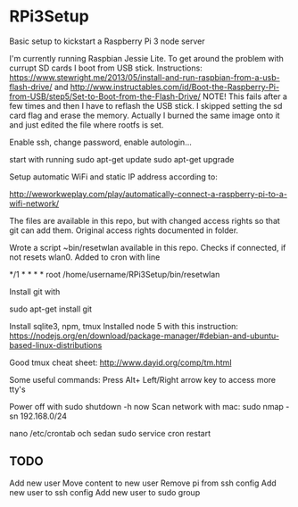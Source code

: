 # RPi3Setup
Basic setup to kickstart a Raspberry Pi 3 node server

I'm currently running Raspbian Jessie Lite. 
To get around the problem with currupt SD cards I boot from USB stick. Instructions:
https://www.stewright.me/2013/05/install-and-run-raspbian-from-a-usb-flash-drive/
and
http://www.instructables.com/id/Boot-the-Raspberry-Pi-from-USB/step5/Set-to-Boot-from-the-Flash-Drive/
NOTE! This fails after a few times and then I have to reflash the USB stick.
I skipped setting the sd card flag and erase the memory. Actually I burned the same image onto it and just edited the file where rootfs is set.

Enable ssh, change password, enable autologin...

start with running 
sudo apt-get update
sudo apt-get upgrade

Setup automatic WiFi and static IP address according to:

http://weworkweplay.com/play/automatically-connect-a-raspberry-pi-to-a-wifi-network/

The files are available in this repo, but with changed access rights so that git can add them. Original access rights documented in folder.

Wrote a script ~bin/resetwlan available in this repo. Checks if connected, if not resets wlan0. Added to cron with line

*/1 * * * * root  /home/username/RPi3Setup/bin/resetwlan

Install git with 

sudo apt-get install git

Install sqlite3, npm, tmux
Installed node 5 with this instruction:
https://nodejs.org/en/download/package-manager/#debian-and-ubuntu-based-linux-distributions

Good tmux cheat sheet:
http://www.dayid.org/comp/tm.html

Some useful commands: 
Press Alt+ Left/Right arrow key to access more tty's

Power off with sudo shutdown -h now
Scan network with mac: sudo nmap -sn 192.168.0/24

nano /etc/crontab och sedan sudo service cron restart

## TODO
Add new user
Move content to new user
Remove pi from ssh config
Add new user to ssh config
Add new user to sudo group 
